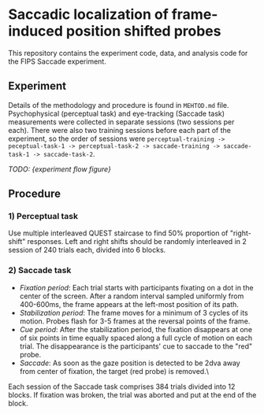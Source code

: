 # Saccadic localization of frame-induced position shifted probes 

This repository contains the experiment code, data, and analysis code for the FIPS Saccade experiment. 

## Experiment

Details of the methodology and procedure is found in `MEHTOD.md` file. Psychophysical (perceptual task) and 
eye-tracking (Saccade task) measurements were collected in separate sessions (two sessions per each). There were 
also two training sessions before each part of the experiment, so the order of sessions were `perceptual-training -> 
peceptual-task-1 -> perceptual-task-2 -> saccade-training -> saccade-task-1 -> saccade-task-2`.

_TODO: {experiment flow figure}_

## Procedure

### 1) Perceptual task

Use multiple interleaved QUEST staircase to find 50% proportion of "right-shift" responses. Left and right shifts 
should be randomly interleaved in 2 session of 240 trials each, divided into 6 blocks. 


### 2) Saccade task

- _Fixation period_: Each trial starts with participants fixating on a dot in the center of the screen. 
  After a random interval sampled uniformly from 400-600ms, the frame appears at the left-most position of its path.
- _Stabilization period_: The frame moves for a minimum of 3 cycles of its motion. Probes flash for 3-5 frames at 
  the reversal points of the frame.
- _Cue period_: After the stabilization period, the fixation disappears at one of six points in time equally 
  spaced along a full cycle of motion on each trial. The disappearance is the participants' cue to saccade to the 
  "red" probe.
- _Saccade_: As soon as the gaze position is detected to be 2dva away from center of fixation, the target (red probe) 
  is removed.\

Each session of the Saccade task comprises 384 trials divided into 12 blocks. If fixation was broken, 
the trial was aborted and put at the end of the block.